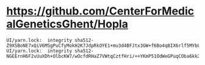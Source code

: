 # https://github.com/CenterForMedicalGeneticsGhent/Hopla

```console
UI/yarn.lock:  integrity sha512-Z9XSBoNE7xQiV6MSgPuCfyMokH2K7JdpRkOYE1+mu3d4BFJtx3GW+f6Bo4q8IX6rlf5MYbLBKW0pjl2cWdkm2A==
UI/yarn.lock:  integrity sha512-NGEErnH6F2vUuXDh+OlbcKW7/wOcfdRHaZ7VWtqCztfHri/++YKmP51OdWeGPuqCOba6kk2OTe5d02VmTB80Pw==

```
